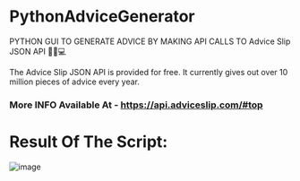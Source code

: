 # PythonAdviceGenerator
PYTHON GUI TO GENERATE ADVICE BY MAKING API CALLS TO Advice Slip JSON API 💬🐍💻

The Advice Slip JSON API is provided for free. It currently gives out over 10 million pieces of advice every year.

### More INFO Available At - https://api.adviceslip.com/#top

# Result Of The Script:
![image](https://github.com/user-attachments/assets/2c9bb9d0-7379-4602-97f3-f77b3c112ad5)

